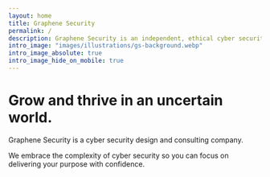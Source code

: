 ```yaml
---
layout: home
title: Graphene Security
permalink: /
description: Graphene Security is an independent, ethical cyber security consultancy based in Melbourne, Australia.
intro_image: "images/illustrations/gs-background.webp"
intro_image_absolute: true
intro_image_hide_on_mobile: true
---
```


# Grow and thrive in an uncertain world.

Graphene Security is a cyber security design and consulting company.

We embrace the complexity of cyber security so you can focus on delivering your purpose with confidence.
